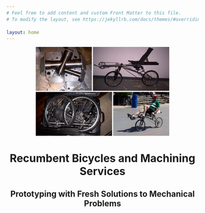 ```yaml
---
# Feel free to add content and custom Front Matter to this file.
# To modify the layout, see https://jekyllrb.com/docs/themes/#overriding-theme-defaults

layout: home
---
```


<center>
<img style='width: 147px;' src="images/metal.jpg" />
<img style='width: 200px;' src="images/bike.jpg" />
<img style='width: 200px;' src="images/suitcases.jpg" />
<img style='width: 147px;' src="images/race.jpg" />


<h1 style='border:0px;'>Recumbent Bicycles and Machining Services</h1>
<h2>Prototyping with Fresh Solutions to Mechanical Problems</h2>
</center>
